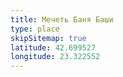 ```yaml
---
title: Мечеть Баня Баши
type: place
skipSitemap: true
latitude: 42.699527
longitude: 23.322552
---
```

